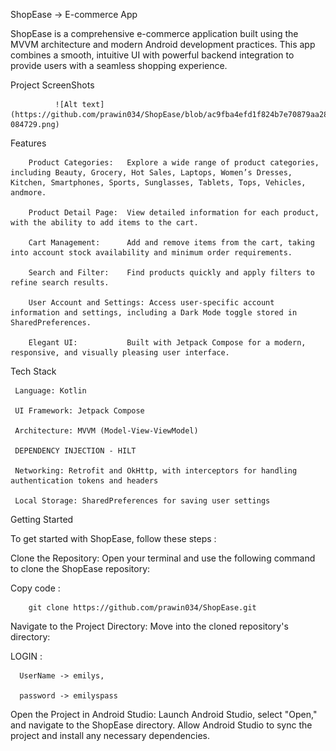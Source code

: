 ShopEase -> E-commerce App

 ShopEase is a comprehensive e-commerce application built using the MVVM architecture and modern Android development practices. This app combines a smooth, intuitive UI with powerful backend integration to 
 provide users with a seamless shopping experience.


Project ScreenShots 

              ![Alt text](https://github.com/prawin034/ShopEase/blob/ac9fba4efd1f824b7e70879aa28f5f9ee4452ed0/Screenshot_20250105-084729.png)
























 

Features

        Product Categories:   Explore a wide range of product categories, including Beauty, Grocery, Hot Sales, Laptops, Women’s Dresses, Kitchen, Smartphones, Sports, Sunglasses, Tablets, Tops, Vehicles, andmore.

        Product Detail Page:  View detailed information for each product, with the ability to add items to the cart.

        Cart Management:      Add and remove items from the cart, taking into account stock availability and minimum order requirements.

        Search and Filter:    Find products quickly and apply filters to refine search results.

        User Account and Settings: Access user-specific account information and settings, including a Dark Mode toggle stored in SharedPreferences.

        Elegant UI:           Built with Jetpack Compose for a modern, responsive, and visually pleasing user interface.


Tech Stack

     Language: Kotlin

     UI Framework: Jetpack Compose

     Architecture: MVVM (Model-View-ViewModel)

     DEPENDENCY INJECTION - HILT 

     Networking: Retrofit and OkHttp, with interceptors for handling authentication tokens and headers

     Local Storage: SharedPreferences for saving user settings




Getting Started

To get started with ShopEase, follow these steps :

Clone the Repository: Open your terminal and use the following command to clone the ShopEase repository:

Copy code :

        git clone https://github.com/prawin034/ShopEase.git

Navigate to the Project Directory: Move into the cloned repository's directory:




LOGIN : 

      UserName -> emilys,
      
      password -> emilyspass

Open the Project in Android Studio: Launch Android Studio, select "Open," and navigate to the ShopEase directory. Allow Android Studio to sync the project and install any necessary dependencies.

